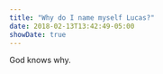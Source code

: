 ```yaml
---
title: "Why do I name myself Lucas?"
date: 2018-02-13T13:42:49-05:00
showDate: true
---
```


God knows why.